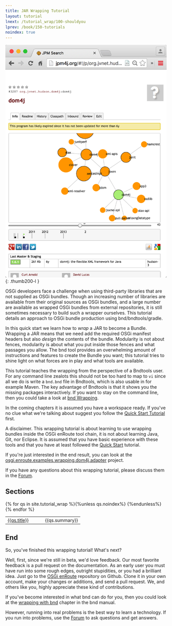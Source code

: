 ```yaml
---
title: JAR Wrapping Tutorial
layout: tutorial
lnext: /tutorial_wrap/100-shouldyou
lprev: /book/150-tutorials
noindex: true
---
```


![Thumbnail for Wrapping Tutorial](img/program.png)
{: .thumb200-l }

OSGi developers face a challenge when using third-party libraries that are not supplied as OSGi bundles. Though an increasing number of libraries are available from their original sources as OSGi bundles, and a large number are available as wrapped OSGi bundles from external repositories, it is still sometimes necessary to build such a wrapper ourselves. This tutorial details an approach to OSGi bundle production using bnd/bndtools/gradle. 

In this quick start we learn how to _wrap_ a JAR to become a Bundle. Wrapping a JAR means that we need add the required OSGi manifest headers but also _design_ the contents of the bundle. Modularity is not about fences, modularity is about what you put inside those fences and what passages you allow. The bnd tool provides an overwhelming amount of instructions and features to create the Bundle you want; this tutorial tries to shine light on what forces are in play and what tools are available.

This tutorial teaches the wrapping from the perspective of a Bndtools user. For any command line zealots this should not be too hard to map to `vi` since all we do is write a `bnd.bnd` file in Bndtools, which is also usable in for example Maven. The key advantage of Bndtools is that it shows you the missing packages interactively. If you want to stay on the command line, then you could take a look at [bnd Wrapping](http://bnd.bndtools.org/chapters/390-wrapping.html).

In the coming chapters it is assumed you have a workspace ready. If you've no clue what we're talking about suggest you follow the [Quick Start Tutorial](http://enroute.osgi.org/qs/050-start.html) first.

A disclaimer. This wrapping tutorial is about learning to use wrapping bundles inside the OSGi enRoute tool chain, it is not about learning Java, Git, nor Eclipse. It is assumed that you have basic experience with these tools and that you have at least followed the [Quick Start] tutorial.

If you're just interested in the end result, you can look at the [osgi.enroute.examples.wrapping.dom4j.adapter](https://github.com/osgi/osgi.enroute.examples/tree/master/osgi.enroute.examples.wrapping.dom4j.adapter) project.

If you have any questions about this wrapping tutorial, please discuss them in the [Forum].

## Sections

<div>
<table>
	<colgroup>
		<col style="width:50%">
		<col style="width:50%">
	</colgroup>
	<tbody>
{% for qs in site.tutorial_wrap %}{%unless qs.noindex%}<tr><td><a href="{{qs.url}}">{{qs.title}}</a></td><td>{{qs.summary}}</td></tr>
{%endunless%}{% endfor %}
	</tbody>
</table>
</div>


## End

So, you've finished this wrapping tutorial! What's next?

Well, first, since we're still in beta, we'd love feedback. Our most favorite feedback is a pull request on the documentation. As an early user you must have run into some rough edges, outright stupidities, or you had a brilliant idea. Just go to the [OSGi enRoute][enroute-doc] repository on Github. Clone it in your own account, make your changes or additions, and send a pull request. We, and others like you, highly appreciate these kind of contributions.

If you've become interested in what bnd can do for you, then you could look at the [wrapping with bnd] chapter in the bnd manual.

However, running into real problems is the best way to learn a technology. If you run into problems, use the [Forum][forum] to ask questions and get answers.

[forum]: /forum.html
[enroute-doc]: https://github.com/osgi/osgi.enroute.site

[Quick Start]: /tutorial_qs/050-start
[wrapping with bnd]: http://bnd.bndtools.org/chapters/390-wrapping.html
[DOM4J]: http://jpm4j.org/#!/p/org.jdom/jdom
[JPM4J]: http://jpm4j.org/
[-conditionalpackage]: http://bnd.bndtools.org/instructions/conditionalpackage.html
[blog]: http://njbartlett.name/2014/05/26/static-linking.html
[133 Service Loader Mediator Specification]: http://blog.osgi.org/2013/02/javautilserviceloader-in-osgi.html
[semanticaly versioned]: http://bnd.bndtools.org/chapters/170-versioning.html 
[135.3 osgi.contract Namespace]: http://blog.osgi.org/2013/08/osgi-contracts-wonkish.html
[BSD style license]: http://dom4j.sourceforge.net/dom4j-1.6.1/license.html
[supernodes of small worlds]: https://en.wikipedia.org/wiki/Small-world_network
[OSGiSemVer]: https://www.osgi.org/wp-content/uploads/SemanticVersioning.pdf
[osgi.enroute.examples.wrapping.dom4j.adapter]: https://github.com/osgi/osgi.enroute.examples/osgi.enroute.examples.wrapping.dom4j.adapter